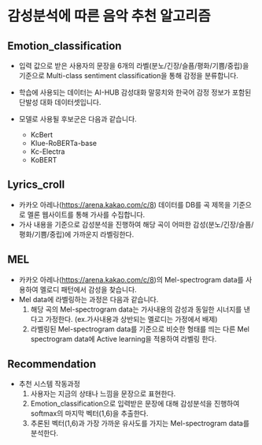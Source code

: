 # 감성분석에 따른 음악 추천 알고리즘


## Emotion_classification
- 입력 값으로 받은 사용자의 문장을 6개의 라벨(분노/긴장/슬픔/평화/기쁨/중립)을 기준으로 Multi-class sentiment classification을 통해 감정을 분류합니다.  

- 학습에 사용되는 데이터는 AI-HUB 감성대화 말뭉치와 한국어 감정 정보가 포함된 단발성 대화 데이터셋입니다.  

- 모델로 사용될 후보군은 다음과 같습니다.
    - KcBert
    - Klue-RoBERTa-base
    - Kc-Electra
    - KoBERT

## Lyrics_croll
- 카카오 아레나(https://arena.kakao.com/c/8) 데이터를 DB를 곡 제목을 기준으로 멜론 웹사이트를 통해 가사를 수집합니다.
- 가사 내용을 기준으로 감성분석을 진행하여 해당 곡이 어떠한 감성(분노/긴장/슬픔/평화/기쁨/중립)에 가까운지 라벨링한다.

## MEL
- 카카오 아레나(https://arena.kakao.com/c/8)의 Mel-spectrogram data를 사용하여 멜로디 패턴에서 감성을 찾습니다. 
- Mel data에 라벨링하는 과정은 다음과 같습니다.  
    1. 해당 곡의 Mel-spectrogram data는 가사내용의 감성과 동일한 시너지를 낸다고 가정한다. (ex.가사내용과 상반되는 멜로디는 가정에서 배제)
    2. 라벨링된 Mel-spectrogram data를 기준으로 비슷한 형태를 띄는 다른 Mel spectrogram data에 Active learning을 적용하여 라벨링 한다.

## Recommendation
- 추천 시스템 작동과정  
    1. 사용자는 지금의 상태나 느낌을 문장으로 표현한다.
    2. Emotion_classification으로 입력받은 문장에 대해 감성분석을 진행하여 softmax의 마지막 벡터(1,6)을 추출한다.
    3. 추론된 벡터(1,6)과 가장 가까운 유사도를 가지는 Mel-spectrogram data를 분석한다.
    
